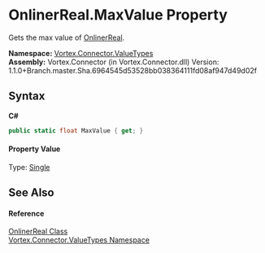 # OnlinerReal.MaxValue Property 
 

Gets the max value of <a href="T_Vortex_Connector_ValueTypes_OnlinerReal.md">OnlinerReal</a>.

**Namespace:**&nbsp;<a href="N_Vortex_Connector_ValueTypes.md">Vortex.Connector.ValueTypes</a><br />**Assembly:**&nbsp;Vortex.Connector (in Vortex.Connector.dll) Version: 1.1.0+Branch.master.Sha.6964545d53528bb038364111fd08af947d49d02f

## Syntax

**C#**<br />
``` C#
public static float MaxValue { get; }
```


#### Property Value
Type: <a href="http://msdn2.microsoft.com/en-us/library/3www918f" target="_blank">Single</a>

## See Also


#### Reference
<a href="T_Vortex_Connector_ValueTypes_OnlinerReal.md">OnlinerReal Class</a><br /><a href="N_Vortex_Connector_ValueTypes.md">Vortex.Connector.ValueTypes Namespace</a><br />
